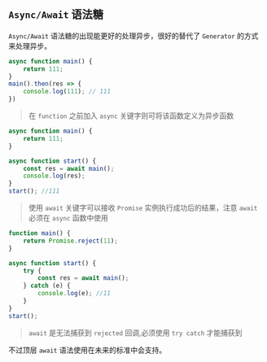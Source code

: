 ## `Async/Await` 语法糖
`Async/Await` 语法糖的出现能更好的处理异步，很好的替代了 `Generator` 的方式来处理异步。
```javascript
async function main() {
    return 111;
}
main().then(res => {
    console.log(111); // 111
})
```
> 在 `function` 之前加入 `async` 关键字则可将该函数定义为异步函数
```javascript
async function main() {
    return 111;
}

async function start() {
    const res = await main();
    console.log(res);
}
start(); //111
```
> 使用 `await` 关键字可以接收 `Promise` 实例执行成功后的结果，注意 `await` 必须在 `async` 函数中使用
```javascript
function main() {
    return Promise.reject(11);    
}

async function start() {
    try {
        const res = await main();
    } catch (e) {
        console.log(e); //11
    }
}
start();
```
> `await` 是无法捕获到 `rejected` 回调,必须使用 `try catch` 才能捕获到

不过顶层 `await` 语法使用在未来的标准中会支持。